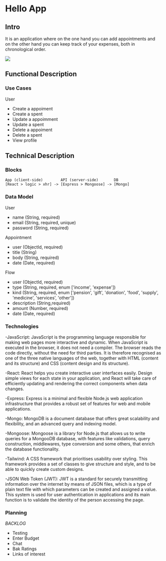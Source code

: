 # Hello App

## Intro

It is an application where on the one hand you can add appointments and on the other hand you can keep track of your expenses, both in chronological order.


![](https://media.giphy.com/media/kLOkqcrdC5mrCE7k7G/giphy.gif) 


## Functional Description


### Use Cases

User
- Create a appoiment
- Create a spent
- Update a appoimment
- Update a spent
- Delete a appoiment
- Delete a spent
- View profile


## Technical Description

### Blocks

```
App (client-side)        API (server-side)       DB
[React > logic > xhr] -> [Express > Mongoose] -> [Mongo]
```

### Data Model

User
- name (String, required)
- email (String, required, unique)
- password (String, required)

Appointment
- user (ObjectId, required)
- title (String)
- body (String, required)
- date (Date, required)

Flow
- user (ObjectId, required)
- type (String, required, enum ['income', 'expense'])
- kind (String, required, enum ['pension', 'gift', 'donation', 'food', 'supply', 'medicine', 'services', 'other'])
- description (String,required)
- amount (Number, required)
- date (Date, required)

### Technologies

-JavaScript: JavaScript is the programming language responsible for making web pages more interactive and dynamic. When JavaScript is executed in the browser, it does not need a compiler. The browser reads the code directly, without the need for third parties. It is therefore recognised as one of the three native languages of the web, together with HTML (content and its structure) and CSS (content design and its structure).

-React: React helps you create interactive user interfaces easily. Design simple views for each state in your application, and React will take care of efficiently updating and rendering the correct components when data changes.

-Express: Express is a minimal and flexible Node.js web application infrastructure that provides a robust set of features for web and mobile applications.



-Mongo: MongoDB is a document database that offers great scalability and flexibility, and an advanced query and indexing model.

-Mongoose: Mongoose is a library for Node.js that allows us to write queries for a MongooDB database, with features like validations, query construction, middlewares, type conversion and some others, that enrich the database functionality.

-Tailwind: A CSS framework that prioritises usability over styling. This framework provides a set of classes to give structure and style, and to be able to quickly create custom designs.

-JSON Web Token (JWT): JWT is a standard for securely transmitting information over the internet by means of JSON files, which is a type of plain text file with which parameters can be created and assigned a value. This system is used for user authentication in applications and its main function is to validate the identity of the person accessing the page.



### Planning

_BACKLOG_
- Testing
- Enter Budget
- Chat
- Bak Ratings
- Links of interest
